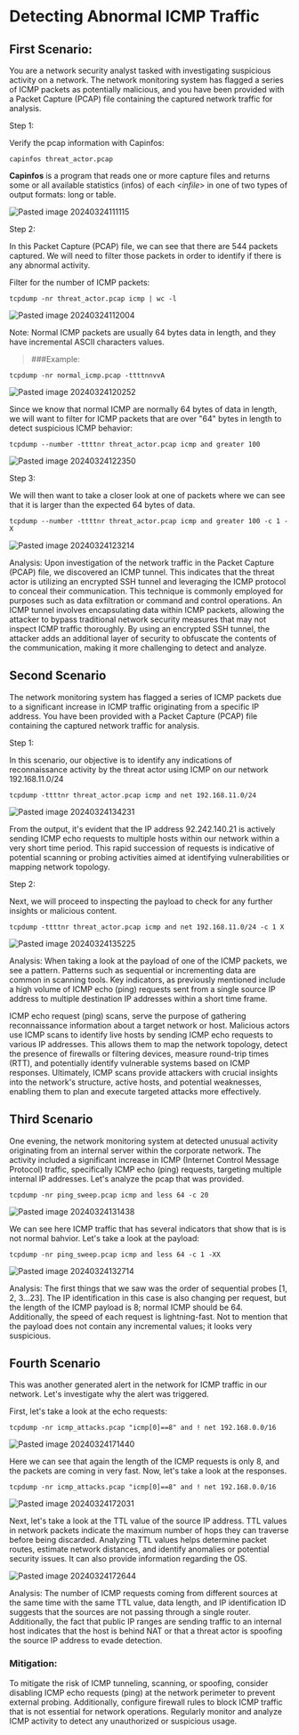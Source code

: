 # Detecting Abnormal ICMP Traffic

## First Scenario:

You are a network security analyst tasked with investigating suspicious activity on a network. The network monitoring system has flagged a series of ICMP packets as potentially malicious, and you have been provided with a Packet Capture (PCAP) file containing the captured network traffic for analysis.

Step 1:

Verify the pcap information with Capinfos:
```
capinfos threat_actor.pcap
```
**Capinfos** is a program that reads one or more capture files and returns some or all available statistics (infos) of each <_infile_> in one of two types of output formats: long or table.

![Pasted image 20240324111115](https://github.com/lm3nitro/Projects/assets/55665256/3afe59b6-d7e7-4868-adb2-571ba9d15d53)

Step 2:

In this Packet Capture (PCAP) file, we can see that there are 544 packets captured. We will need to filter those packets in order to identify if there is any abnormal activity. 

Filter for the number of ICMP packets:
```
tcpdump -nr threat_actor.pcap icmp | wc -l
```
![Pasted image 20240324112004](https://github.com/lm3nitro/Projects/assets/55665256/5d960c59-e605-4528-9c0f-f4a29fe5b3c2)

Note: Normal ICMP packets are usually 64 bytes data in length, and they have incremental ASCII characters values. 

>###Example:

```
tcpdump -nr normal_icmp.pcap -ttttnnvvA
```

![Pasted image 20240324120252](https://github.com/lm3nitro/Projects/assets/55665256/49788d58-5421-4845-b7df-621757143e3c)

Since we know that normal ICMP are normally 64 bytes of data in length, we will want to filter for ICMP packets that are over "64" bytes in length to detect suspicious ICMP behavior:

```
tcpdump --number -ttttnr threat_actor.pcap icmp and greater 100
```

![Pasted image 20240324122350](https://github.com/lm3nitro/Projects/assets/55665256/926eaefb-50ff-4c96-8e22-95e8f2e2f2cb)

Step 3:

We will then want to take a closer look at one of packets where we can see that it is larger than the expected 64 bytes of data. 

```
tcpdump --number -ttttnr threat_actor.pcap icmp and greater 100 -c 1 -X
```

![Pasted image 20240324123214](https://github.com/lm3nitro/Projects/assets/55665256/493a02df-75ca-4681-8f8e-c75320c14687)

Analysis: Upon investigation of the network traffic in the Packet Capture (PCAP) file, we discovered an ICMP tunnel. This indicates that the threat actor is utilizing an encrypted SSH tunnel and leveraging the ICMP protocol to conceal their communication. This technique is commonly employed for purposes such as data exfiltration or command and control operations. An ICMP tunnel involves encapsulating data within ICMP packets, allowing the attacker to bypass traditional network security measures that may not inspect ICMP traffic thoroughly. By using an encrypted SSH tunnel, the attacker adds an additional layer of security to obfuscate the contents of the communication, making it more challenging to detect and analyze.


## Second Scenario

The network monitoring system has flagged a series of ICMP packets due to a significant increase in ICMP traffic originating from a specific IP address. You have been provided with a Packet Capture (PCAP) file containing the captured network traffic for analysis.

Step 1: 

In this scenario, our objective is to identify any indications of reconnaissance activity by the threat actor using ICMP on our network 192.168.11.0/24

```
tcpdump -ttttnr threat_actor.pcap icmp and net 192.168.11.0/24
```

![Pasted image 20240324134231](https://github.com/lm3nitro/Projects/assets/55665256/3068949f-c8ac-4078-924f-411d35e0b45a)

From the output, it's evident that the IP address 92.242.140.21 is actively sending ICMP echo requests to multiple hosts within our network within a very short time period. This rapid succession of requests is indicative of potential scanning or probing activities aimed at identifying vulnerabilities or mapping network topology.

Step 2:

Next, we will proceed to inspecting the payload to check for any further insights or malicious content.

```
tcpdump -ttttnr threat_actor.pcap icmp and net 192.168.11.0/24 -c 1 X
```

![Pasted image 20240324135225](https://github.com/lm3nitro/Projects/assets/55665256/10aa77d8-a801-4330-ad75-1c17a866d233)

Analysis: When taking a look at the payload of one of the ICMP packets, we see a pattern. Patterns such as sequential or incrementing data are common in scanning tools. Key indicators, as previously mentioned include a high volume of ICMP echo (ping) requests sent from a single source IP address to multiple destination IP addresses within a short time frame. 

ICMP echo request (ping) scans, serve the purpose of gathering reconnaissance information about a target network or host. Malicious actors use ICMP scans to identify live hosts by sending ICMP echo requests to various IP addresses. This allows them to map the network topology, detect the presence of firewalls or filtering devices, measure round-trip times (RTT), and potentially identify vulnerable systems based on ICMP responses. Ultimately, ICMP scans provide attackers with crucial insights into the network's structure, active hosts, and potential weaknesses, enabling them to plan and execute targeted attacks more effectively.

## Third Scenario

One evening, the network monitoring system at detected unusual activity originating from an internal server within the corporate network. The activity included a significant increase in ICMP (Internet Control Message Protocol) traffic, specifically ICMP echo (ping) requests, targeting multiple internal IP addresses. Let's analyze the pcap that was provided.  

```
tcpdump -nr ping_sweep.pcap icmp and less 64 -c 20
```

![Pasted image 20240324131438](https://github.com/lm3nitro/Projects/assets/55665256/3eae4d30-ef1a-43b5-8a19-9edc817d10a7)

We can see here ICMP traffic that has several indicators that show that is is not normal bahvior. Let's take a look at the payload:

```
tcpdump -nr ping_sweep.pcap icmp and less 64 -c 1 -XX
```

![Pasted image 20240324132714](https://github.com/lm3nitro/Projects/assets/55665256/7ec999ae-60f1-4376-ade9-f40ecd716a3a)

Analysis: The first things that we saw was the order of sequential probes [1, 2, 3...23]. The IP identification in this case is also changing per request, but the length of the ICMP payload is 8; normal ICMP should be 64. Additionally, the speed of each request is lightning-fast. Not to mention that the payload does not contain any incremental values; it looks very suspicious.

## Fourth Scenario

This was another generated alert in the network for ICMP traffic in our network. Let's investigate why the alert was triggered. 

First, let's take a look at the echo requests:
```
tcpdump -nr icmp_attacks.pcap "icmp[0]==8" and ! net 192.168.0.0/16
```
![Pasted image 20240324171440](https://github.com/lm3nitro/Projects/assets/55665256/03a3650b-8666-4ee6-b5e6-f9d0f79144be)

Here we can see that again the length of the ICMP requests is only 8, and the packets are coming in very fast. Now, let's take a look at the responses.

```
tcpdump -nr icmp_attacks.pcap "icmp[0]==8" and ! net 192.168.0.0/16
``` 
![Pasted image 20240324172031](https://github.com/lm3nitro/Projects/assets/55665256/7807bb0b-f4d3-4bd4-a8b9-28894ac34055)

Next, let's take a look at the TTL value of the source IP address. TTL values in network packets indicate the maximum number of hops they can traverse before being discarded. Analyzing TTL values helps determine packet routes, estimate network distances, and identify anomalies or potential security issues. It can also provide information regarding the OS.  

![Pasted image 20240324172644](https://github.com/lm3nitro/Projects/assets/55665256/940955ad-bf56-4ff9-a18c-2af5a6049041)

Analysis: The number of ICMP requests coming from different sources at the same time with the same TTL value, data length, and IP identification ID suggests that the sources are not passing through a single router. Additionally, the fact that public IP ranges are sending traffic to an internal host indicates that the host is behind NAT or that a threat actor is spoofing the source IP address to evade detection. 

### Mitigation:
To mitigate the risk of ICMP tunneling, scanning, or spoofing, consider disabling ICMP echo requests (ping) at the network perimeter to prevent external probing. Additionally, configure firewall rules to block ICMP traffic that is not essential for network operations. Regularly monitor and analyze ICMP activity to detect any unauthorized or suspicious usage.



